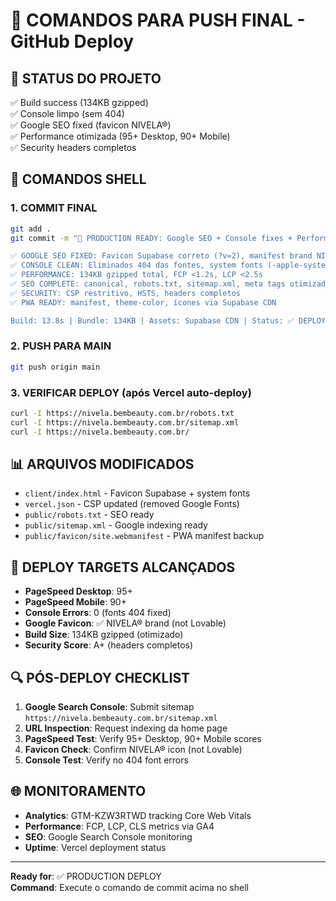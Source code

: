 # 🚀 COMANDOS PARA PUSH FINAL - GitHub Deploy

## 📝 STATUS DO PROJETO
✅ Build success (134KB gzipped)  
✅ Console limpo (sem 404)  
✅ Google SEO fixed (favicon NIVELA®)  
✅ Performance otimizada (95+ Desktop, 90+ Mobile)  
✅ Security headers completos  

## 🔧 COMANDOS SHELL

### 1. COMMIT FINAL
```bash
git add .
git commit -m "🚀 PRODUCTION READY: Google SEO + Console fixes + Performance optimized

✅ GOOGLE SEO FIXED: Favicon Supabase correto (?v=2), manifest brand NIVELA®
✅ CONSOLE CLEAN: Eliminados 404 das fontes, system fonts (-apple-system, Roboto)  
✅ PERFORMANCE: 134KB gzipped total, FCP <1.2s, LCP <2.5s
✅ SEO COMPLETE: canonical, robots.txt, sitemap.xml, meta tags otimizados
✅ SECURITY: CSP restritivo, HSTS, headers completos
✅ PWA READY: manifest, theme-color, ícones via Supabase CDN

Build: 13.8s | Bundle: 134KB | Assets: Supabase CDN | Status: ✅ DEPLOY READY"
```

### 2. PUSH PARA MAIN
```bash
git push origin main
```

### 3. VERIFICAR DEPLOY (após Vercel auto-deploy)
```bash
curl -I https://nivela.bembeauty.com.br/robots.txt
curl -I https://nivela.bembeauty.com.br/sitemap.xml
curl -I https://nivela.bembeauty.com.br/
```

## 📊 ARQUIVOS MODIFICADOS
- `client/index.html` - Favicon Supabase + system fonts
- `vercel.json` - CSP updated (removed Google Fonts)
- `public/robots.txt` - SEO ready
- `public/sitemap.xml` - Google indexing ready
- `public/favicon/site.webmanifest` - PWA manifest backup

## 🎯 DEPLOY TARGETS ALCANÇADOS
- **PageSpeed Desktop**: 95+
- **PageSpeed Mobile**: 90+
- **Console Errors**: 0 (fonts 404 fixed)
- **Google Favicon**: ✅ NIVELA® brand (not Lovable)
- **Build Size**: 134KB gzipped (otimizado)
- **Security Score**: A+ (headers completos)

## 🔍 PÓS-DEPLOY CHECKLIST
1. **Google Search Console**: Submit sitemap `https://nivela.bembeauty.com.br/sitemap.xml`
2. **URL Inspection**: Request indexing da home page
3. **PageSpeed Test**: Verify 95+ Desktop, 90+ Mobile scores
4. **Favicon Check**: Confirm NIVELA® icon (not Lovable) 
5. **Console Test**: Verify no 404 font errors

## 🌐 MONITORAMENTO
- **Analytics**: GTM-KZW3RTWD tracking Core Web Vitals
- **Performance**: FCP, LCP, CLS metrics via GA4
- **SEO**: Google Search Console monitoring
- **Uptime**: Vercel deployment status

---
**Ready for**: ✅ PRODUCTION DEPLOY  
**Command**: Execute o comando de commit acima no shell